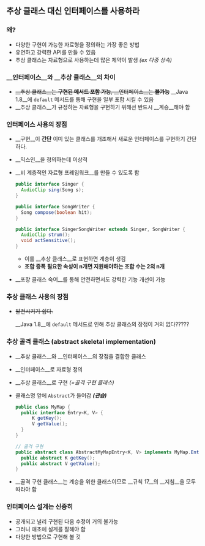 ## 추상 클래스 대신 인터페이스를 사용하라

### 왜?

- 다양한 구현이 가능한 자료형을 정의하는 가장 좋은 방법
- 유연하고 강력한 API를 만들 수 있음
- 추상 클래스는 자료형으로 사용하는데 많은 제약이 발생 _(ex 다중 상속)_

### __인터페이스__와 __추상 클래스__의 __차이__

- ~~__추상 클래스__는 __구현된 메서드 포함 가능__, __인터페이스__는 __불가능__~~ 
  __Java 1.8__에 `default` 메서드를 통해 구현을 일부 포함 시킬 수 있음
- __추상 클래스__가 규정하는 자료형을 구현하기 위해선 반드시 __계승__해야 함

### 인터페이스 사용의 장점

- __구현__이 __간단__
  이미 있는 클래스를 개조해서 새로운 인터페이스를 구현하기 간단하다.

- __믹스인__을 정의하는데 이상적

- __비 계층적인 자료형 프레임워크__를 만들 수 있도록 함

  ```java
  public interface Singer {
  	AudioClip sing(Song s);
  }

  public interface SongWriter {
  	Song compose(boolean hit);
  }

  public interface SingerSongWriter extends Singer, SongWriter {
  	AudioClip strum();
  	void actSensitive();
  }
  ```

  - 이를 __추상 클래스__로 표현하면 계층이 생김
  - __조합 증폭__
    __필요한 속성이 n개면 지원해야하는 조합 수는 2의 n개__

- __포장 클래스 숙어__를 통해 안전하면서도 강력한 기능 개선이 가능

### 추상 클래스 사용의 장점

- ~~발전시키기 쉽다.~~

  __Java 1.8__에 `default` 메서드로 인해 추상 클래스의 장점이 거의 없다?????

### __추상 골격 클래스__ (abstract skeletal implementation)

- __추상 클래스__와 __인터페이스__의 장점을 결합한 클래스

- __인터페이스__로 자료형 정의

- __추상 클래스__로 구현 _(=골격 구현 클래스)_

- 클래스명 앞에 `Abstract`가 들어감 ___(관습)___

  ```java
  public class MyMap {
  	public interface Entry<K, V> {
  		K getKey();
  		V getValue();
  	}
  }

  // 골격 구현
  public abstract class AbstractMyMapEntry<K, V> implements MyMap.Entry<K, V> {
  	public abstract K getKey();
  	public abstract V getValue();
  }
  ```

- __골격 구현 클래스__는 계승을 위한 클래스이므로 __규칙 17__의 __지침__을 모두 따라야 함

### 인터페이스 설계는 신중히

- 공개되고 널리 구현된 다음 수정이 거의 불가능
- 그러니 애초에 설계를 잘해야 함
- 다양한 방법으로 구현해 볼 것